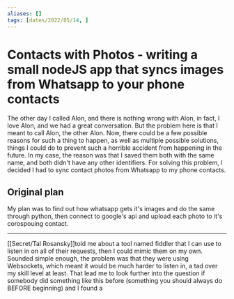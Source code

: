 ```yaml
---
aliases: []
tags: [dates/2022/05/14, ]
---
```

# Contacts with Photos - writing a small nodeJS app that syncs images from Whatsapp to your phone contacts

The other day I called Alon, and there is nothing wrong with Alon, in fact, I love Alon, and we had a great conversation. But the problem here is that I meant to call Alon, the other Alon. Now, there could be a few possible reasons for such a thing to happen, as well as multiple possible solutions, things I could do to prevent such a horrible accident from happening in the future. In my case, the reason was that I saved them both with the same name, and both didn't have any other identifiers. For solving this problem, I decided I had to sync contact photos from Whatsapp to my phone contacts.

  

## Original plan

My plan was to find out how whatsapp gets it's images and do the same through python, then connect to google's api and upload each photo to it's corospouing contact.

---
[[Secret/Tal Rosansky]]told me about a tool named fiddler that I can use to listen in on all of their requests, then I could mimic them on my own. Sounded simple enough, the problem was that they were using Websockets, which meant it would be much harder to listen in, a tad over my skill level at least. That lead me to look further into the question if somebody did something like this before (something you should always do BEFORE beginning) and I found a 
